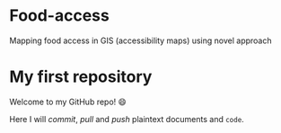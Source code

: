 # Food-access
Mapping food access in GIS (accessibility maps) using novel approach

# My first repository

Welcome to my GitHub repo! :smile:

Here I will *commit*, _pull_ and *push* plaintext documents and `code`. 
